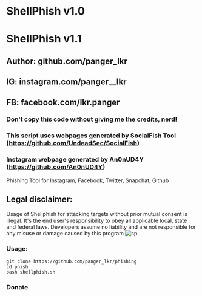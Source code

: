 # ShellPhish v1.0
# ShellPhish v1.1
## Author: github.com/panger_lkr
## IG: instagram.com/panger__lkr
## FB: facebook.com/lkr.panger
### Don't copy this code without giving me the credits, nerd!
### This script uses webpages generated by SocialFish Tool (https://github.com/UndeadSec/SocialFish)
### Instagram webpage generated by An0nUD4Y (https://github.com/An0nUD4Y)
Phishing Tool for Instagram, Facebook, Twitter, Snapchat, Github

## Legal disclaimer:
Usage of Shellphish for attacking targets without prior mutual consent is illegal. It's the end user's responsibility to obey all applicable local, state and federal laws. Developers assume no liability and are not responsible for any misuse or damage caused by this program 
![sp](https://user-images.githubusercontent.com/34893261/41802023-87f47086-7654-11e8-8d16-8c2fb194687e.png)
### Usage:
```
git clone https://github.com/panger_lkr/phishing
cd phish
bash shellphish.sh
```
### Donate
